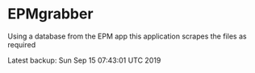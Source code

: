 # EPMgrabber
Using a database from the EPM app this application scrapes the files as required


Latest backup: Sun Sep 15 07:43:01 UTC 2019
